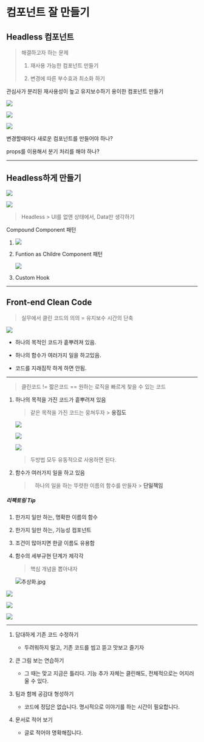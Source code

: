 # 컴포넌트 잘 만들기

## Headless 컴포넌트

> 해결하고자 하는 문제
>
> 1. 재사용 가능한 컴포넌트 만들기
>
> 2. 변경에 따른 부수효과 최소화 하기

관심사가 분리된 재사용성이 높고 유지보수하기 용이한 컴포넌트 만들기

![](./src/same_input.png)

![](./src/component_01.png)

![](./src/component_02.png)

변경할때마다 새로운 컴포넌트를 만들어야 하나?

props를 이용해서 분기 처리를 해야 하나?

---

## Headless하게 만들기

![](./src/headless.png)

![](./src/headless_example.png)

> Headless > UI를 없앤 상태에서, Data만 생각하기

Compound Component 패턴

1. ![](./src/compound_component_01.png)

2. Funtion as Childre Component 패턴

   ![](./src/function_as_child_01.png)

3. Custom Hook

---

## Front-end Clean Code

> 실무에서 클린 코드의 의의 = 유지보수 시간의 단축

![](./src/frontend_cleancode_01.jpg)

- 하나의 목적인 코드가 흩뿌려져 있음.

- 하나의 함수가 여러가지 일을 하고있음.

- 코드를 지래짐작 하게 하면 안됨.

---

> 클린코드 != 짧은코드 == 원하는 로직을 빠르게 찾을 수 있는 코드

1. 하나의 목적을 가진 코드가 흩뿌려져 있음

   > 같은 목적을 가진 코드는 뭉쳐두자  > **응집도**

   ![](./src/선언적_프로그래밍.jpg)

   ![](./src/선언적_프로그래밍02.jpg)

   ![](./src/명령형_프로그래밍.jpg)

   > 두방법 모두 유동적으로 사용하면 된다.

2. 함수가 여러가지 일을 하고 있음

   >    하나의 일을 하는 뚜렷한 이름의 함수를 만들자 > **단일책임**

##### 리팩토링 Tip

   1. 한가지 일만 하는, 명확한 이름의 함수

   2. 한가지 일만 하는, 기능성 컴포넌트

   3. 조건이 많아지면 한글 이름도 유용함

3. 함수의 세부규현 단계가 제각각

   > 핵심 개념을 뽑아내자

   ![추상화.jpg](./src/추상화.jpg)

![](./src/추상화_예시_01.jpg)

![](./src/추상화_예시_02.jpg)

![](./src/추상화_예시_03.jpg)

---

1. 담대하게 기존 코드 수정하기

   - 두려워하지 말고, 기존 코드를 씹고 뜯고 맛보고 즐기자

2. 큰 그림 보는 연습하기

   - 그 때는 맞고 지금은 틀리다. 기능 추가 자체는 클린해도, 전체적으로는 어지러울 수 있다.

3. 팀과 함께 공감대 형성하기

   - 코드에 정답은 없습니다. 명시적으로 이야기를 하는 시간이 필요합니다.

4. 문서로 적어 보기

   - 글로 적어야 명확해집니다.
